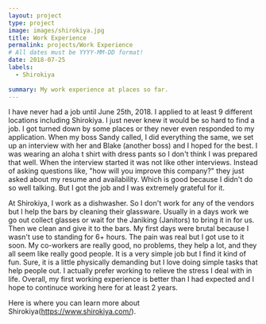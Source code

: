 ```yaml
---
layout: project
type: project
image: images/shirokiya.jpg
title: Work Experience
permalink: projects/Work Experience
# All dates must be YYYY-MM-DD format!
date: 2018-07-25
labels:
  - Shirokiya
  
summary: My work experience at places so far.
---
```


I have never had a job until June 25th, 2018. I applied to at least 9 different locations including Shirokiya. I just never knew it would be so hard to find a job. I got turned down by some places or they never even responded to my application. When my boss Sandy called, I did everything the same, we set up an interview with her and Blake (another boss) and I hoped for the best. I was wearing an aloha t shirt with dress pants so I don't think I was prepared that well. When the interview started it was not like other interviews. Instead of asking questions like, "how will you improve this company?" they just asked about my resume and availability. Which is good because I didn't do so well talking. But I got the job and I was extremely grateful for it.

At Shirokiya, I work as a dishwasher. So I don't work for any of the vendors but I help the bars by cleaning their glassware. Usually in a days work we go out collect glasses or wait for the Janiking (Janitors) to bring it in for us. Then we clean and give it to the bars. My first days were brutal because I wasn't use to standing for 6+ hours. The pain was real but I got use to it soon. My co-workers are really good, no problems, they help a lot, and they all seem like really good people. It is a very simple job but I find it kind of fun. Sure, it is a little physically demanding but I love doing simple tasks that help people out. I actually prefer working to relieve the stress I deal with in life. Overall, my first working experience is better than I had expected and I hope to continuce working here for at least 2 years.

Here is where you can learn more about Shirokiya(https://www.shirokiya.com/).



